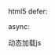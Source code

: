 html5
defer:
<script type="text/javascript" defer src="foo.js"></script>
async:
<script type="text/javascript" async src="foo.js"></script>

动态加载js